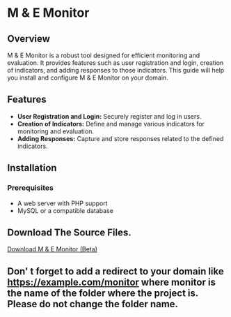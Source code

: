 # M & E Monitor
## Overview
M & E Monitor is a robust tool designed for efficient monitoring and evaluation. It provides features such as user registration and login, creation of indicators, and adding responses to those indicators. This guide will help you install and configure M & E Monitor on your domain.

## Features

- **User Registration and Login:** Securely register and log in users.
- **Creation of Indicators:** Define and manage various indicators for monitoring and evaluation.
- **Adding Responses:** Capture and store responses related to the defined indicators.

## Installation

### Prerequisites

- A web server with PHP support
- MySQL or a compatible database

## Download The Source Files.
[Download M & E Monitor (Beta)](https://github.com/Muhereza-Joel/monitor/archive/refs/tags/beta.zip)

## Don' t forget to add a redirect to your domain like https://example.com/monitor where monitor is the name of the folder where the project is. Please do not change the folder name.
